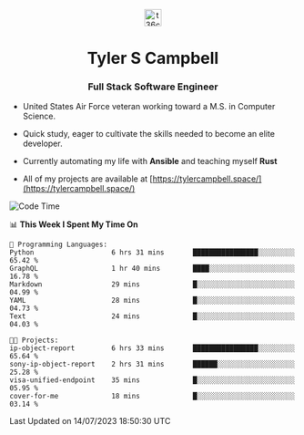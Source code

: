 <p align="center">
<a href="https://www.linkedin.com/in/t36campbell" target="blank"><img align="center" src="https://ik.imagekit.io/t36campbell/Portfolio/linkedin.png.original_m8bbGgPh6.png" alt="t36campbell" height="30" width="30" /></a>
</p>
<h1 align="center">Tyler S Campbell</h1>
<h3 align="center">Full Stack Software Engineer</h3>

* United States Air Force veteran working toward a M.S. in Computer Science.

* Quick study, eager to cultivate the skills needed to become an elite developer.

* Currently automating my life with **Ansible** and teaching myself **Rust**

* All of my projects are available at [https://tylercampbell.space/](https://tylercampbell.space/)

<!--START_SECTION:waka-->
![Code Time](http://img.shields.io/badge/Code%20Time-2%2C617%20hrs%2047%20mins-blue)

📊 **This Week I Spent My Time On** 

```text
💬 Programming Languages: 
Python                   6 hrs 31 mins       ████████████████░░░░░░░░░   65.42 % 
GraphQL                  1 hr 40 mins        ████░░░░░░░░░░░░░░░░░░░░░   16.78 % 
Markdown                 29 mins             █░░░░░░░░░░░░░░░░░░░░░░░░   04.99 % 
YAML                     28 mins             █░░░░░░░░░░░░░░░░░░░░░░░░   04.73 % 
Text                     24 mins             █░░░░░░░░░░░░░░░░░░░░░░░░   04.03 % 

🐱‍💻 Projects: 
ip-object-report         6 hrs 33 mins       ████████████████░░░░░░░░░   65.64 % 
sony-ip-object-report    2 hrs 31 mins       ██████░░░░░░░░░░░░░░░░░░░   25.28 % 
visa-unified-endpoint    35 mins             █░░░░░░░░░░░░░░░░░░░░░░░░   05.95 % 
cover-for-me             18 mins             █░░░░░░░░░░░░░░░░░░░░░░░░   03.14 % 
```


 Last Updated on 14/07/2023 18:50:30 UTC
<!--END_SECTION:waka-->
